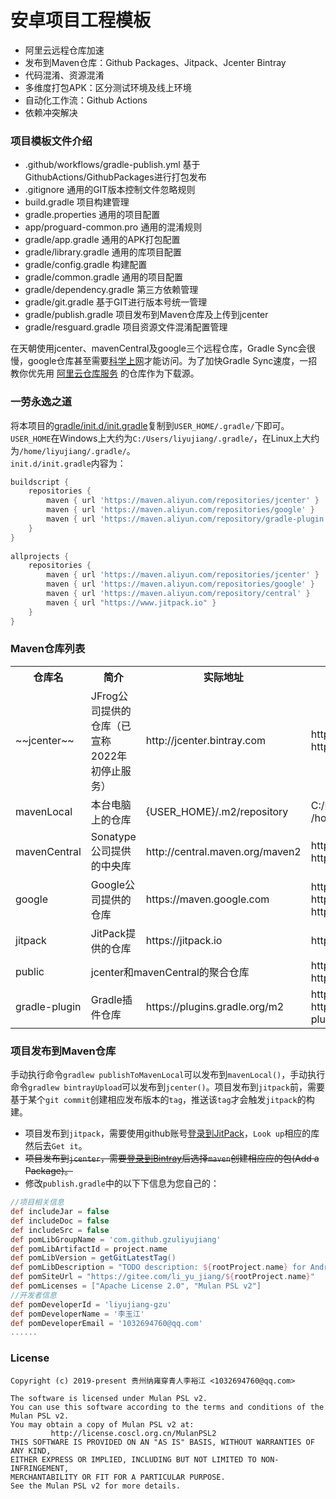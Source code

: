 # 安卓项目工程模板

- 阿里云远程仓库加速
- 发布到Maven仓库：Github Packages、Jitpack、Jcenter Bintray
- 代码混淆、资源混淆
- 多维度打包APK：区分测试环境及线上环境
- 自动化工作流：Github Actions
- 依赖冲突解决

### 项目模板文件介绍

- .github/workflows/gradle-publish.yml  基于GithubActions/GithubPackages进行打包发布
- .gitignore  通用的GIT版本控制文件忽略规则
- build.gradle 项目构建管理
- gradle.properties 通用的项目配置
- app/proguard-common.pro  通用的混淆规则
- gradle/app.gradle 通用的APK打包配置
- gradle/library.gradle 通用的库项目配置
- gradle/config.gradle 构建配置
- gradle/common.gradle 通用的项目配置
- gradle/dependency.gradle 第三方依赖管理
- gradle/git.gradle 基于GIT进行版本号统一管理
- gradle/publish.gradle 项目发布到Maven仓库及上传到jcenter
- gradle/resguard.gradle 项目资源文件混淆配置管理

在天朝使用jcenter、mavenCentral及google三个远程仓库，Gradle Sync会很慢，google仓库甚至需要[科学上网](https://github.com/hugetiny/awesome-vpn)才能访问。为了加快Gradle Sync速度，一招教你优先用 [阿里云仓库服务](https://maven.aliyun.com/mvn/view) 的仓库作为下载源。

### 一劳永逸之道

将本项目的[gradle/init.d/init.gradle](/gradle/init.d/init.gradle)复制到`USER_HOME/.gradle/`下即可。
`USER_HOME`在Windows上大约为`C:/Users/liyujiang/.gradle/`，在Linux上大约为`/home/liyujiang/.gradle/`。   
`init.d/init.gradle`内容为：
```gradle
buildscript {
    repositories {
        maven { url 'https://maven.aliyun.com/repositories/jcenter' }
        maven { url 'https://maven.aliyun.com/repositories/google' }
        maven { url 'https://maven.aliyun.com/repository/gradle-plugin' }
    }
}
    
allprojects {
    repositories {
        maven { url 'https://maven.aliyun.com/repositories/jcenter' }
        maven { url 'https://maven.aliyun.com/repositories/google' }
        maven { url 'https://maven.aliyun.com/repository/central' }
        maven { url "https://www.jitpack.io" }
    }
}

```

### Maven仓库列表
<table>
    <tr>
        <th>仓库名</th>
        <th> 简介</th>
        <th> 实际地址</th>
        <th> 使用地址</th>
    </tr>
    <tr>
        <td>~~jcenter~~</td>
        <td>JFrog公司提供的仓库（已宣称2022年初停止服务）</td>
        <td align="left">http://jcenter.bintray.com</td>
        <td align="left">https://maven.aliyun.com/repository/jcenter <br/> https://maven.aliyun.com/nexus/content/repositories/jcenter</td>
    </tr>
    <tr>
        <td>mavenLocal</td>
        <td>本台电脑上的仓库</td>
        <td align="left">{USER_HOME}/.m2/repository</td>
        <td align="left">C:/Users/liyujiang/.m2/repository (Windows) <br/> /home/liyujiang/.m2/repository (Linux)</td>
    </tr>
    <tr>
        <td>mavenCentral</td>
        <td>Sonatype公司提供的中央库</td>
        <td align="left">http://central.maven.org/maven2</td>
        <td align="left">https://maven.aliyun.com/repository/central <br/> https://maven.aliyun.com/nexus/content/repositories/central</td>
    </tr>
    <tr>
        <td>google</td>
        <td>Google公司提供的仓库</td>
        <td align="left">https://maven.google.com</td>
        <td align="left">https://maven.aliyun.com/repository/google <br/> https://maven.aliyun.com/nexus/content/repositories/google <br/> https://dl.google.com/dl/android/maven2</td>
    </tr>
    <tr>
        <td>jitpack</td>
        <td>JitPack提供的仓库</td>
        <td align="left">https://jitpack.io</td>
        <td align="left">https://jitpack.io</td>
    </tr>
    <tr>
        <td>public</td>
        <td align="left" colspan="2">jcenter和mavenCentral的聚合仓库</td>
        <td align="left">https://maven.aliyun.com/repository/public <br/> https://maven.aliyun.com/nexus/content/groups/public</td>
    </tr>
    <tr>
        <td>gradle-plugin</td>
        <td>Gradle插件仓库</td>
        <td align="left">https://plugins.gradle.org/m2</td>
        <td align="left"> https://maven.aliyun.com/repository/gradle-plugin <br/> https://maven.aliyun.com/nexus/content/repositories/gradle-plugin</td>
    </tr>
</table>


### 项目发布到Maven仓库

手动执行命令`gradlew publishToMavenLocal`可以发布到`mavenLocal()`，手动执行命令`gradlew bintrayUpload`可以发布到`jcenter()`。项目发布到`jitpack`前，需要基于某个`git commit`创建相应发布版本的`tag`，推送该`tag`才会触发`jitpack`的构建。

- 项目发布到`jitpack`，需要使用github账号[登录到JitPack](https://jitpack.io)，`Look up`相应的库然后去`Get it`。
- ~~项目发布到`jcenter`，需要[登录到Bintray](https://bintray.com/login)后选择`maven`创建相应应的包(Add a Package)。~~
- 修改`publish.gradle`中的以下下信息为您自己的：

```groovy
//项目相关信息
def includeJar = false
def includeDoc = false
def includeSrc = false
def pomLibGroupName = 'com.github.gzuliyujiang'
def pomLibArtifactId = project.name
def pomLibVersion = getGitLatestTag()
def pomLibDescription = "TODO description: ${rootProject.name} for Android"
def pomSiteUrl = "https://gitee.com/li_yu_jiang/${rootProject.name}"
def pomLicenses = ["Apache License 2.0", "Mulan PSL v2"]
//开发者信息
def pomDeveloperId = 'liyujiang-gzu'
def pomDeveloperName = '李玉江'
def pomDeveloperEmail = '1032694760@qq.com'
......
```

### License

```text
Copyright (c) 2019-present 贵州纳雍穿青人李裕江 <1032694760@qq.com>

The software is licensed under Mulan PSL v2.
You can use this software according to the terms and conditions of the Mulan PSL v2.
You may obtain a copy of Mulan PSL v2 at:
         http://license.coscl.org.cn/MulanPSL2
THIS SOFTWARE IS PROVIDED ON AN "AS IS" BASIS, WITHOUT WARRANTIES OF ANY KIND,
EITHER EXPRESS OR IMPLIED, INCLUDING BUT NOT LIMITED TO NON-INFRINGEMENT,
MERCHANTABILITY OR FIT FOR A PARTICULAR PURPOSE.
See the Mulan PSL v2 for more details.
```
